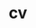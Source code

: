---
layout: cv
permalink: /cv/
title: cv
nav: true
nav_order: 5
cv_pdf: CV_2024.pdf
description: This is where you can find my CV!
toc:
  sidebar: left
---